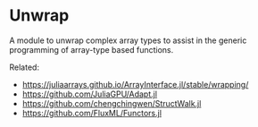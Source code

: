 # Unwrap

A module to unwrap complex array types to assist in the generic programming of array-type based functions.

Related:
- https://juliaarrays.github.io/ArrayInterface.jl/stable/wrapping/
- https://github.com/JuliaGPU/Adapt.jl
- https://github.com/chengchingwen/StructWalk.jl
- https://github.com/FluxML/Functors.jl

